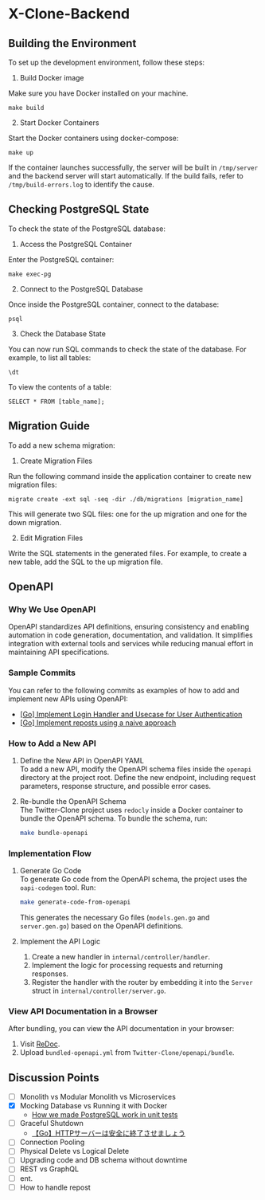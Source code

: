 # X-Clone-Backend
## Building the Environment
To set up the development environment, follow these steps:

1. Build Docker image  

Make sure you have Docker installed on your machine.
```
make build
```

2. Start Docker Containers

Start the Docker containers using docker-compose:
```
make up
```


If the container launches successfully, the server will be built in `/tmp/server` and the backend server will start automatically. If the build fails, refer to `/tmp/build-errors.log` to identify the cause.

## Checking PostgreSQL State
To check the state of the PostgreSQL database:

1. Access the PostgreSQL Container  

Enter the PostgreSQL container:
```
make exec-pg
```

2. Connect to the PostgreSQL Database

Once inside the PostgreSQL container, connect to the database:
```
psql
```

3. Check the Database State

You can now run SQL commands to check the state of the database. For example, to list all tables:
```
\dt
```
To view the contents of a table:
```
SELECT * FROM [table_name];
```

## Migration Guide
To add a new schema migration:

1. Create Migration Files

Run the following command inside the application container to create new migration files:

```
migrate create -ext sql -seq -dir ./db/migrations [migration_name]
```
This will generate two SQL files: one for the up migration and one for the down migration.

2. Edit Migration Files

Write the SQL statements in the generated files. For example, to create a new table, add the SQL to the up migration file.


## OpenAPI
### Why We Use OpenAPI
OpenAPI standardizes API definitions, ensuring consistency and enabling automation in code generation, documentation, and validation. It simplifies integration with external tools and services while reducing manual effort in maintaining API specifications.

### Sample Commits
You can refer to the following commits as examples of how to add and implement new APIs using OpenAPI:
- [[Go] Implement Login Handler and Usecase for User Authentication](https://github.com/okuda-seminar/Twitter-Clone/pull/592/commits/088a88adada6369c26856c84cc0402ab49a4d3ca)
- [[Go] Implement reposts using a naive approach](https://github.com/okuda-seminar/Twitter-Clone/pull/593/commits/6ba778cc7a6e75cbc2282ca3de18a80a8d83b6ac)

### How to Add a New API
1. Define the New API in OpenAPI YAML<br />
    To add a new API, modify the OpenAPI schema files inside the `openapi` directory at the project root. Define the new endpoint, including request parameters, response structure, and possible error cases.

2. Re-bundle the OpenAPI Schema<br />
    The Twitter-Clone project uses `redocly` inside a Docker container to bundle the OpenAPI schema. To bundle the schema, run:
    ```sh
    make bundle-openapi
    ```

### Implementation Flow
1. Generate Go Code<br />
    To generate Go code from the OpenAPI schema, the project uses the `oapi-codegen` tool. Run:
    ```sh
    make generate-code-from-openapi
    ```
    This generates the necessary Go files (`models.gen.go` and `server.gen.go`) based on the OpenAPI definitions.

2. Implement the API Logic<br />
    1. Create a new handler in `internal/controller/handler`.
    2. Implement the logic for processing requests and returning responses.
    3. Register the handler with the router by embedding it into the `Server` struct in `internal/controller/server.go`.

### View API Documentation in a Browser
After bundling, you can view the API documentation in your browser:
1. Visit [ReDoc](https://redocly.github.io/redoc/).
2. Upload `bundled-openapi.yml` from `Twitter-Clone/openapi/bundle`.

## Discussion Points
- [ ] Monolith vs Modular Monolith vs Microservices
- [X] Mocking Database vs Running it with Docker
    - [How we made PostgreSQL work in unit tests](https://engblog.nirvanatech.com/how-to-run-unit-tests-on-production-data-using-golang-postgresql-f2ebf38a3271)
- [ ] Graceful Shutdown
  - [【Go】HTTPサーバーは安全に終了させましょう](https://zenn.dev/tksx1227/articles/5ab5b3c99336c3)
- [ ] Connection Pooling
- [ ] Physical Delete vs Logical Delete
- [ ] Upgrading code and DB schema without downtime
- [ ] REST vs GraphQL
- [ ] ent.
- [ ] How to handle repost
